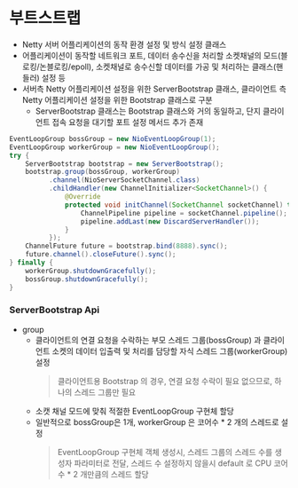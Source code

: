 # 부트스트랩
* Netty 서버 어플리케이션의 동작 환경 설정 및 방식 설정 클래스
* 어플리케이션이 동작할 네트워크 포트, 데이터 송수신을 처리할 소켓채널의 모드(블로킹/논블로킹/epoll), 소켓채널로 송수신할 데이터를 가공 및 처리하는 클래스(핸들러) 설정 등
* 서버측 Netty 어플리케이션 설정을 위한 ServerBootstrap 클래스, 클라이언트 측 Netty 어플리케이션 설정을 위한 Bootstrap 클래스로 구분
  * ServerBootstrap 클래스는 Bootstrap 클래스와 거의 동일하고, 단지 클라이언트 접속 요청을 대기할 포트 설정 메서드 추가 존재

```java
EventLoopGroup bossGroup = new NioEventLoopGroup(1);
EventLoopGroup workerGroup = new NioEventLoopGroup();
try {
    ServerBootstrap bootstrap = new ServerBootstrap();
    bootstrap.group(bossGroup, workerGroup)
          .channel(NioServerSocketChannel.class)
          .childHandler(new ChannelInitializer<SocketChannel>() {
              @Override 
              protected void initChannel(SocketChannel socketChannel) throws Exception {
                  ChannelPipeline pipeline = socketChannel.pipeline();
                  pipeline.addLast(new DiscardServerHandler());
              }
          });
    ChannelFuture future = bootstrap.bind(8888).sync();
    future.channel().closeFuture().sync();
} finally {
    workerGroup.shutdownGracefully();
    bossGroup.shutdownGracefully();
}
```

### ServerBootstrap Api
* group
  * 클라이언트의 연결 요청을 수락하는 부모 스레드 그룹(bossGroup) 과 클라이언트 소켓의 데이터 입출력 및 처리를 담당할 자식 스레드 그룹(workerGroup) 설정
    > 클라이언트용 Bootstrap 의 경우, 연결 요청 수락이 필요 없으므로, 하나의 스레드 그룹만 필요 
  * 소캣 채널 모드에 맞춰 적절한 EventLoopGroup 구현체 할당
  * 일반적으로 bossGroup은 1개, workerGroup 은 코어수 * 2 개의 스레드로 설정
    > EventLoopGroup 구현체 객체 생성시, 스레드 그룹의 스레드 수를 생성자 파라미터로 전달, 스레드 수 설정하지 않을시 default 로 CPU 코어 수 * 2 개만큼의 스레드 할당
